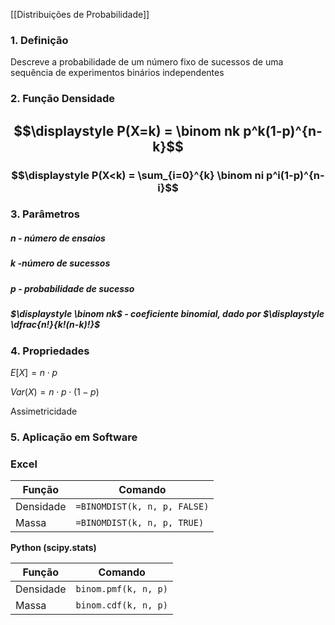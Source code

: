 

[[Distribuições de Probabilidade]]

### **1. Definição** 

Descreve a probabilidade de um número fixo de sucessos de uma sequência de experimentos binários independentes


### **2. Função Densidade**


## $$\displaystyle P(X=k) = \binom nk p^k(1-p)^{n-k}$$
### $$\displaystyle P(X<k) = \sum_{i=0}^{k} \binom ni p^i(1-p)^{n-i}$$


### **3. Parâmetros**

##### $n$ - número de ensaios
##### $k$ -número de sucessos
##### $p$ - probabilidade de sucesso


##### $\displaystyle \binom nk$ - coeficiente binomial, dado por $\displaystyle \dfrac{n!}{k!(n-k)!}$


### **4. Propriedades**

$E[X] = n \cdot p$

$Var(X) = n \cdot p \cdot (1-p)$

Assimetricidade

### **5. Aplicação em Software**

 ### **Excel**

| **Função** | **Comando**                  |
| ---------- | ---------------------------- |
| Densidade  | `=BINOMDIST(k, n, p, FALSE)` |
| Massa      | `=BINOMDIST(k, n, p, TRUE)`  |

 **Python (scipy.stats)**

| **Função** | **Comando**          |
| ---------- | -------------------- |
| Densidade  | `binom.pmf(k, n, p)` |
| Massa      | `binom.cdf(k, n, p)` |
